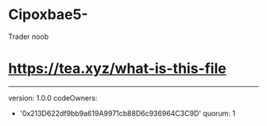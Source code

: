 # Cipoxbae5-
Trader noob
# https://tea.xyz/what-is-this-file
---
version: 1.0.0
codeOwners:
  - '0x213D622df9bb9a619A9971cb88D6c936964C3C9D'
quorum: 1
